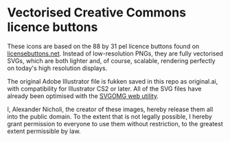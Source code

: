 # Vectorised Creative Commons licence buttons

These icons are based on the 88 by 31 pel licence buttons found on [licensebuttons.net](https://licensebuttons.net/). Instead of low-resolution PNGs, they are fully vectorised SVGs, which are both lighter and, of course, scalable, rendering perfectly on today's high resolution displays.

The original Adobe Illustrator file is fukken saved in this repo as original.ai, with compatibility for Illustrator CS2 or later. All of the SVG files have already been optimised with the [SVGOMG web utility](https://svgomg.net/).

I, Alexander Nicholi, the creator of these images, hereby release them all into the public domain. To the extent that is not legally possible, I hereby grant permission to everyone to use them without restriction, to the greatest extent permissible by law.
